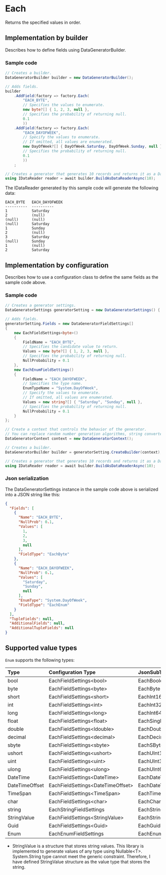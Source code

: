 # Each

Returns the specified values in order.

## Implementation by builder

Describes how to define fields using DataGeneratorBuilder.

### Sample code

```c#
// Creates a builder.
DataGeneratorBuilder builder = new DataGeneratorBuilder();

// Adds fields.
builder
    .AddField(factory => factory.Each(
        "EACH_BYTE",
        // Specifies the values to enumerate.
        new byte?[] { 1, 2, 3, null },
        // Specifies the probability of returning null.
        0.1
        ))
    .AddField(factory => factory.Each(
        "EACH_DAYOFWEEK",
        // Specify the values to enumerate.
        // If omitted, all values are enumerated.
        new DayOfWeek?[] { DayOfWeek.Saturday, DayOfWeek.Sunday, null },
        // Specifies the probability of returning null.
        0.1
        ))
    ;

// Creates a generator that generates 10 records and returns it as a DataReader.
using IDataReader reader = await builder.BuildAsDataReaderAsync(10);
```

The IDataReader generated by this sample code will generate the following data:

```console
EACH_BYTE   EACH_DAYOFWEEK
----------  ----------
1           Saturday
2           (null)
(null)      (null)
(null)      Saturday
1           Sunday
2           (null)
3           Saturday
(null)      Sunday
1           (null)
2           Saturday
```


## Implementation by configuration

Describes how to use a configuration class to define the same fields as the sample code above.

### Sample code

```c#
// Creates a generator settings.
DataGeneratorSettings generatorSetting = new DataGeneratorSettings() { };

// Adds fields.
generatorSetting.Fields = new DataGeneratorFieldSettings[]
{
    new EachFieldSettings<byte>()
    {
        FieldName = "EACH_BYTE",
        // Specifies the candidate value to return.
        Values = new byte?[] { 1, 2, 3, null },
        // Specifies the probability of returning null.
        NullProbability = 0.1
    },
    new EachEnumFieldSettings()
    {
        FieldName = "EACH_DAYOFWEEK",
        // Specifies the type name.
        EnumTypeName = "System.DayOfWeek",
        // Specify the values to enumerate.
        // If omitted, all values are enumerated.
        Values = new string?[] { "Saturday", "Sunday", null },
        // Specifies the probability of returning null.
        NullProbability = 0.1
    }
};

// Create a context that controls the behavior of the generator.
// You can replace random number generation algorithms, string converters, etc. with your own implementation.
DataGeneratorContext context = new DataGeneratorContext();

// Creates a builder.
DataGeneratorBuilder builder = generatorSetting.CreateBuilder(context);

// Creates a generator that generates 10 records and returns it as a DataReader.
using IDataReader reader = await builder.BuildAsDataReaderAsync(10);
```


### Json serialization

The DataGeneratorSettings instance in the sample code above is serialized into a JSON string like this: 

```json
{
  "Fields": [
    {
      "Name": "EACH_BYTE",
      "NullProb": 0.1,
      "Values": [
        1,
        2,
        3,
        null
      ],
      "FieldType": "EachByte"
    },
    {
      "Name": "EACH_DAYOFWEEK",
      "NullProb": 0.1,
      "Values": [
        "Saturday",
        "Sunday",
        null
      ],
      "EnumType": "System.DayOfWeek",
      "FieldType": "EachEnum"
    }
  ],
  "TupleFields": null,
  "AdditionalFields": null,
  "AdditionalTupleFields": null
}
```


## Supported value types

`Enum` supports the following types:

|Type|Configuration Type|JsonSubTypeName|
|:--|:--|:--|
|bool|EachFieldSettings&lt;bool&gt;|EachBoolean|
|byte|EachFieldSettings&lt;byte&gt;|EachByte|
|short|EachFieldSettings&lt;short&gt;|EachInt16|
|int|EachFieldSettings&lt;int&gt;|EachInt32|
|long|EachFieldSettings&lt;long&gt;|EachInt64|
|float|EachFieldSettings&lt;float&gt;|EachSingle|
|double|EachFieldSettings&lt;ldouble&gt;|EachDouble|
|decimal|EachFieldSettings&lt;decimal&gt;|EachDecimal|
|sbyte|EachFieldSettings&lt;sbyte&gt;|EachSByte|
|ushort|EachFieldSettings&lt;ushort&gt;|EachUInt16|
|uint|EachFieldSettings&lt;uint&gt;|EachUInt32|
|ulong|EachFieldSettings&lt;ulong&gt;|EachUInt64|
|DateTime|EachFieldSettings&lt;DateTime&gt;|EachDateTime|
|DateTimeOffset|EachFieldSettings&lt;DateTimeOffset&gt;|EachDateTimeOffset|
|TimeSpan|EachFieldSettings&lt;TimeSpan&gt;|EachTimeSpan|
|char|EachFieldSettings&lt;char&gt;|EachChar|
|string|EachStringFieldSettings|EachString|
|StringValue|EachFieldSettings&lt;StringValue&gt;|EachStringValue|
|Guid|EachFieldSettings&lt;Guid&gt;|EachGuid|
|Enum|EachEnumFieldSettings|EachEnum|

* StringValue is a structure that stores string values. This library is implemented to generate values of any type using Nullable&lt;T&gt;. System.String type cannot meet the generic constraint. Therefore, I have defined StringValue structure as the value type that stores the string.

